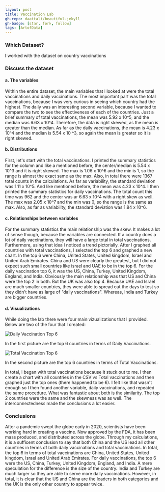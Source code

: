 ```yaml
---
layout: post
title: Vaccination Lab
gh-repo: daattali/beautiful-jekyll
gh-badge: [star, fork, follow]
tags: [ArtofData]
---
```


### Which Dataset?

I worked with the dataset on country vaccinations

### Discuss the dataset
#### a. The variables
 Within the entire dataset, the main variables that I looked at were the total vaccinations and daily vaccinations. The most important part was the total vaccinations, because I was very curious in seeing which country had the highest. The daily was an interesting second variable, because I wanted to compare the two to see the effectiveness of each of the countries. Just a brief summary of total vaccinations, the mean was 5.92 x 10^5, and the median was 6.63 x 10^4. Therefore, the data is right skewed, as the mean is greater than the median. As far as the daily vaccinations, the mean is 4.23 x 10^4 and the median is 5.54 x 10 ^3, so again the mean is greater so it is right skewed. 

#### b. Distributions

First, let's start with the total vaccinations. I printed the summary statistics for the column and like a mentioned before, the center/median is 5.54 x 10^3 and it is right skewed. The max is 1.06 x 10^6 and the min is 1, so the range is almost the exact same as the max. Also, in total there were 1367 total counts in the calculations. As far as variability, the standard deviation was 1.11 x 10^5. And like mentioned before, the mean was 4.23 x 10^4. I then printed the summary statistics for daily vaccinations. The total count this time was 962 and the center was ar 6.63 x 10^4 with a right skew as well. The max was 2.05 x 10^7 and the min was 0, so the range is the same as max. Also, as far as variability, the standard deviation was 1.84 x 10^6.

#### c. Relationships between variables

For the summary statistics the main relationship was the skew. It makes a lot of sense though, because the variables are connected. If a country does a lot of daily vaccinations, they will have a large total in total vaccinations. Furthermore, using that idea I noticed a trend pictorially. After I graphed all countries with total vaccinations, I selected the top 6 and graphed a new chart. In the top 6 were China, United States, United kingdom, Israel and United Arab Emirates. China and US were clearly the greatest, but I did not expect such small countries like israel and UAE to be in the top 6. For the daily vaccination top 6, it was the US, China, Turkey, United Kingdom, England, and India. Obviously the main relationship was that US and China were the top 2 in both. But the UK was also top 4. Because UAE and Israel are much smaller countries, they were able to spread out the days to test so they didn't have as large of "daily vaccinations". Whereas, India and Turkey are bigger countries. 

#### d. Visualizations

While doing the lab there were four main vizualizations that I provided. Below are two of the four that I created:

![Daily Vaccination Top 6](../assets/img/daily.png)

In the first picture are the top 6 countries in terms of Daily Vaccinations. 

![Total Vaccination Top 6](../assets/img/total.png)

In the second picture are the top 6 countries in terms of Total Vaccinations. 


In total, I began with total vaccinations because it stuck out to me. I then create a chart with all countries in the CSV vs Total vaccinations and then graphed just the top ones (there happened to be 6). I felt like that wasn't enough so I then found another variable, daily vaccinations, and repeated the same procedure. What was fantastic about both is the similarity. The top 2 countries were the same and the skewness was as well. The interconnectedness made the conclusions a lot easier. 

### Conclusions

After a pandemic swept the globe early in 2020, scientists have been working hard in creating a vaccine. Now approved by the FDA, it has been mass produced, and distributed across the globe. Through my calculations, it is a sufficent conclusion to say that both China and the US lead all other countries in terms of both daily vaccinations and total vaccinations. In total, the top 6 in terms of total vaccinations are China, United States, United kingdom, Israel and United Arab Emirates. For daily vaccinations, the top 6 were the US, China, Turkey, United Kingdom, England, and India. A mere speculation for the difference is the size of the country. India and Turkey are much larger so they are able to serve more daily vaccinations. However, in total, it is clear that the US and China are the leaders in both categories and the UK is the only other country to appear twice. 